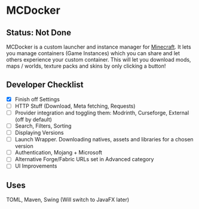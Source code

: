 # MCDocker
## Status: Not Done
MCDocker is a custom launcher and instance manager for [Minecraft](https://minecraft.net). It lets you manage containers (Game Instances) which you can share and let others experience your custom container. This will let you download mods, maps / worlds, texture packs and skins by only clicking a button!

## Developer Checklist 
- [x] Finish off Settings
- [ ] HTTP Stuff (Download, Meta fetching, Requests)
- [ ] Provider integration and toggling them: Modrinth, Curseforge, External (off by default)
- [ ] Search, Filters, Sorting
- [ ] Displaying Versions
- [ ] Launch Wrapper. Downloading natives, assets and libraries for a chosen version
- [ ] Authentication, Mojang + Microsoft
- [ ] Alternative Forge/Fabric URLs set in Advanced category
- [ ] UI Improvements

## Uses
TOML, Maven, Swing (Will switch to JavaFX later)
